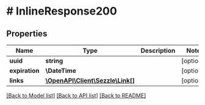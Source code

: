 # # InlineResponse200

## Properties

Name | Type | Description | Notes
------------ | ------------- | ------------- | -------------
**uuid** | **string** |  | [optional]
**expiration** | **\DateTime** |  | [optional]
**links** | [**\OpenAPI\Client\Sezzle\Link[]**](Link.md) |  | [optional]

[[Back to Model list]](../../README.md#models) [[Back to API list]](../../README.md#endpoints) [[Back to README]](../../README.md)
